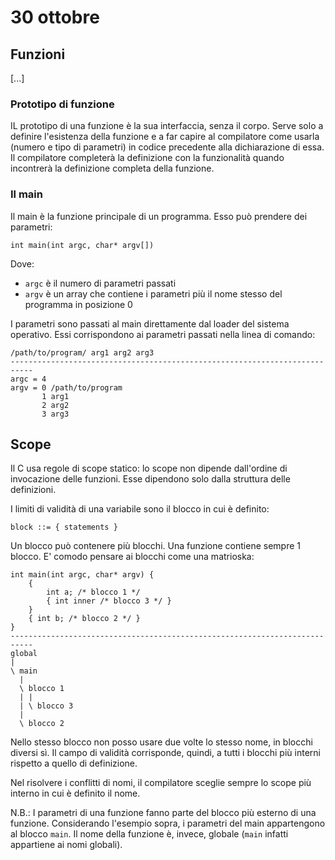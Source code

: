 # 30 ottobre
## Funzioni
[...]

### Prototipo di funzione
IL prototipo di una funzione è la sua interfaccia, senza il corpo. Serve solo a
definire l'esistenza della funzione e a far capire al compilatore come usarla 
(numero e tipo di parametri) in codice precedente alla dichiarazione di essa. 
Il compilatore completerà la definizione con la funzionalità quando incontrerà 
la definizione completa della funzione.

### Il main
Il main è la funzione principale di un programma. Esso può prendere dei parametri:

    int main(int argc, char* argv[])

Dove:

- `argc` è il numero di parametri passati
- `argv` è un array che contiene i parametri più il nome stesso del programma 
    in posizione 0

I parametri sono passati al main direttamente dal loader del sistema operativo.
Essi corrispondono ai parametri passati nella linea di comando:

    /path/to/program/ arg1 arg2 arg3
    ---------------------------------------------------------------------------
    argc = 4
    argv = 0 /path/to/program
           1 arg1
           2 arg2
           3 arg3

## Scope
Il C usa regole di scope statico: lo scope non dipende dall'ordine di invocazione
delle funzioni. Esse dipendono solo dalla struttura delle definizioni. 

I limiti di validità di una variabile sono il blocco in cui è definito:

    block ::= { statements }

Un blocco può contenere più blocchi. Una funzione contiene sempre 1 blocco. 
E' comodo pensare ai blocchi come una matrioska:

    int main(int argc, char* argv) { 
        { 
            int a; /* blocco 1 */ 
            { int inner /* blocco 3 */ }
        }
        { int b; /* blocco 2 */ }
    }
    ---------------------------------------------------------------------------
    global
    |
    \ main
      |
      \ blocco 1
      | |
      | \ blocco 3
      |
      \ blocco 2

Nello stesso blocco non posso usare due volte lo stesso nome, in blocchi diversi 
sì. Il campo di validità corrisponde, quindi, a tutti i blocchi più interni rispetto
a quello di definizione. 

Nel risolvere i conflitti di nomi, il compilatore sceglie sempre lo scope più 
interno in cui è definito il nome.

N.B.: I parametri di una funzione fanno parte del blocco più esterno di una 
funzione. Considerando l'esempio sopra, i parametri del main appartengono al
blocco `main`. Il nome della funzione è, invece, globale (`main` infatti 
appartiene ai nomi globali).

